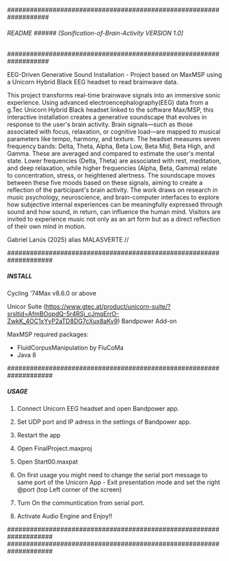 ###################################################################
###### README ###### (Sonification-of-Brain-Activity VERSION 1.0] #
###################################################################

EEG-Driven Generative Sound Installation - Project based on MaxMSP using a Unicorn Hybrid Black EEG headset to read brainwave data. 

This project transforms real-time brainwave signals into an immersive sonic experience. Using advanced electroencephalography(EEG) data from a g.Tec Unicorn Hybrid Black headset linked to the software Max/MSP, this interactive installation creates a generative soundscape that evolves in response to the user's brain activity. Brain signals—such as those associated with focus, relaxation, or cognitive load—are mapped to musical parameters like tempo, harmony, and texture.
The headset measures seven frequency bands: Delta, Theta, Alpha, Beta Low, Beta Mid, Beta High, and Gamma. These are averaged and compared to estimate the user's mental state. Lower frequencies (Delta, Theta) are associated with rest, meditation, and deep relaxation, while higher frequencies (Alpha, Beta, Gamma) relate to concentration, stress, or heightened alertness. The soundscape moves between these five moods based on these signals, aiming to create a reflection of the participant's brain activity.
The work draws on research in music psychology, neuroscience, and brain-computer interfaces to explore how subjective internal experiences can be meaningfully expressed through sound and how sound, in return, can influence the human mind. Visitors are invited to experience music not only as an art form but as a direct reflection of their own mind in motion.


Gabriel Lanús (2025)
alias MALASVERTE //

####################################################################
##### INSTALL ######################################################

Cycling '74Max v8.6.0 or above

Unicor Suite (https://www.gtec.at/product/unicorn-suite/?srsltid=AfmBOopdQ-5r4RSj_cJmqErrO-ZwkK_4OC1xYyP2aTD8DG7cXux8aKv9)
Bandpower Add-on

MaxMSP required packages:
- FluidCorpusManipulation by FluCoMa
- Java 8

####################################################################
##### USAGE ########################################################

1. Connect Unicorn EEG headset and open Bandpower app.

2. Set UDP port and IP adress in the settings of Bandpower app.

3. Restart the app

4. Open FinalProject.maxproj
   
5. Open Start00.maxpat

6. On first usage you might need to change the serial port message to same port of the Unicorn App - Exit presentation mode and set the right @port (top Left corner of the screen)

7. Turn On the communtication from serial port.

8. Activate Audio Engine and Enjoy!!

####################################################################
####################################################################

